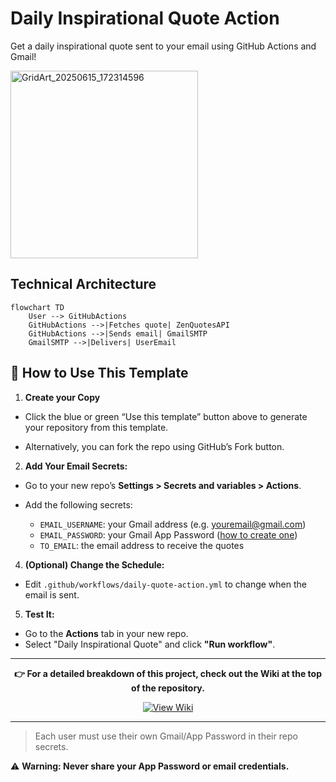 # Daily Inspirational Quote Action

Get a daily inspirational quote sent to your email using GitHub Actions and Gmail!

<img src="https://github.com/user-attachments/assets/d4c2648a-4bd8-49bf-a574-73dc3873d858" alt="GridArt_20250615_172314596" width="300" height="300">

## Technical Architecture

```mermaid
flowchart TD
    User --> GitHubActions
    GitHubActions -->|Fetches quote| ZenQuotesAPI
    GitHubActions -->|Sends email| GmailSMTP
    GmailSMTP -->|Delivers| UserEmail
```




## 🚀 How to Use This Template


1. **Create your Copy**
   
 - Click the blue or green “Use this template” button above to generate your repository from this template.
  
 - Alternatively, you can fork the repo using GitHub’s Fork button.

2. **Add Your Email Secrets:**
   
 - Go to your new repo’s **Settings > Secrets and variables > Actions**.
     
 - Add the following secrets:
     - `EMAIL_USERNAME`: your Gmail address (e.g. youremail@gmail.com)
     - `EMAIL_PASSWORD`: your Gmail App Password ([how to create one](https://support.google.com/accounts/answer/185833?hl=en))
     - `TO_EMAIL`: the email address to receive the quotes

4. **(Optional) Change the Schedule:**
 - Edit `.github/workflows/daily-quote-action.yml` to change when the email is sent.

5. **Test It:**
 - Go to the **Actions** tab in your new repo.
 - Select "Daily Inspirational Quote" and click **"Run workflow"**.

---

<div align="center">
    <strong>👉 For a detailed breakdown of this project, check out the Wiki at the top of the repository.</strong>

<p align="center">
  <a href="https://github.com/ijayhub/daily-quote-action/wiki" target="_blank">
    <img src="https://img.shields.io/badge/View-Wiki-blue?style=for-the-badge&logo=github" alt="View Wiki">
  </a>
</p>
</div>

---

> Each user must use their own Gmail/App Password in their repo secrets.

 ⚠️ **Warning: Never share your App Password or email credentials.**
